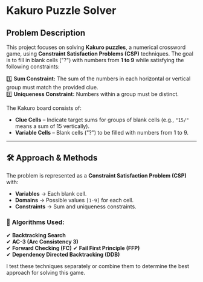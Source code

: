 # Kakuro Puzzle Solver 

##  Problem Description  
This project focuses on solving **Kakuro puzzles**, a numerical crossword game, using **Constraint Satisfaction Problems (CSP)** techniques. The goal is to fill in blank cells ("?") with numbers from **1 to 9** while satisfying the following constraints:  

1️⃣ **Sum Constraint:** The sum of the numbers in each horizontal or vertical group must match the provided clue.  
2️⃣ **Uniqueness Constraint:** Numbers within a group must be distinct.  

The Kakuro board consists of:  
- **Clue Cells** – Indicate target sums for groups of blank cells (e.g., `"15/"` means a sum of 15 vertically).  
- **Variable Cells** – Blank cells ("?") to be filled with numbers from 1 to 9.  

---

## 🛠️ Approach & Methods  
The problem is represented as a **Constraint Satisfaction Problem (CSP)** with:  
- **Variables** → Each blank cell.  
- **Domains** → Possible values `[1-9]` for each cell.  
- **Constraints** → Sum and uniqueness constraints.  

### 🔹 **Algorithms Used:**  
✔ **Backtracking Search**  
✔ **AC-3 (Arc Consistency 3)**   
✔ **Forward Checking (FC)** 
✔ **Fail First Principle (FFP)**   
✔ **Dependency Directed Backtracking (DDB)**  

I test these techniques separately or combine them to determine the best approach for solving this game.
